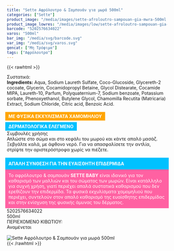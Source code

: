 ```yaml
---
title: "Sette Αφρόλουτρο & Σαμπουάν για μωρά 500ml"
categories: ["Sette"]
product_image: "/media/images/sette-afroloutro-sampouan-gia-mwra-500ml.jpg"
product_image_lowres: "/media/images/low/sette-afroloutro-sampouan-gia-mwra-500ml.jpg"
barcode: "5202576634022"
varos: "500ml"
bar_img: "/media/svg/barcode.svg"
var_img: "/media/svg/varos.svg"
gencat: ["Μη Τρόφιμα"]
tags: ["Αφρόλουτρα"]
---
```

{{< rawhtml >}}

<div class="sload403"><div class="product"><div id="sistatika">Συστατικά:</div><div class="alltext"><b>Ingredients:</b> Aqua, Sodium Laureth Sulfate, Coco-Glucoside, Glycereth-2 cocoate, Glycerin, Cocamidopropyl Betaine, Glycol Distearate, Cocamide MIPA, Laureth-10, Parfum, Polyquaternium-7, Sodium benzoate, Potassium sorbate, Phenoxyethanol, Butylene Glycol, Chamomilla Recutita (Matricaria) Extract, Sodium Chloride, Citric acid, Benzoic Acid.<br><br><b style="background:orange;color:#fff;display:-webkit-inline-box;margin:0 10px 5px -5px;padding:5px 10px">ΜΕ ΦΥΣΙΚΑ ΕΚΧΥΛΙΣΜΑΤΑ ΧΑΜΟΜΗΛΙΟΥ </b><b style="background:#00c1ff;color:#fff;display:-webkit-inline-box;margin-left:-5px;padding:5px 10px">ΔΕΡΜΑΤΟΛΟΓΙΚΑ ΕΛΕΓΜΕΝΟ</b></div><div id="loipa">Συμβουλές χρήσης</div><div class="alltext">Απλώστε στο σώμα και στο κεφάλι του μωρού και κάντε απαλό μασάζ. Ξεβγάλτε καλά, με άφθονο νερό. Για να απασφαλίσετε την αντλία, στρίψτε την αριστερόστροφα χωρίς να πιέζετε.<br><br><div style="background:#00c1ff;color:#fff;margin:0 -5px;padding:10px"><b>ΑΠΑΛΗ ΣΥΝΘΕΣΗ ΓΙΑ ΤΗΝ ΕΥΑΙΣΘΗΤΗ ΕΠΙΔΕΡΜΙΔΑ</b></div><div style="background:#ff61a2;margin:0 -5px;padding:10px"><span style="color:#fff">Το αφρόλουτρο &amp; σαμπουάν <b>SETTE BABY</b> είναι ιδανικό για τον καθαρισμό των μαλλιών και του σώματος των μωρών. Είναι κατάλληλο για συχνή χρήση, γιατί περιέχει απαλά συστατικά καθαρισμού που δεν ερεθίζουν την επιδερμίδα. Τα φυσικά εκχυλίσματα χαμομηλιού που περιέχει, συντελούν στον απαλό καθαρισμό της ευαίσθητης επιδερμίδας και στην ενίσχυση της φυσικής άμυνας του δέρματος.</span></div></div><div id="barcode"><div id="barimage1"></div><span id="bartext">5202576634022</span></div><div id="varos"><div id="varosimage1"></div><span id="varostext">500ml</span></div><div id="kivotio">ΠΕΡΙΕΧΟΜΕΝΟ ΚΙΒΩΤΙΟΥ:<br>Αναμένεται</div><br><div class="pimg"><img alt="Sette Αφρόλουτρο &amp; Σαμπουάν για μωρά 500ml" title="Sette Αφρόλουτρο &amp; Σαμπουάν για μωρά 500ml" src="/media/images/sette-afroloutro-sampouan-gia-mwra-500ml.jpg"></div></div></div>
{{< /rawhtml >}}


